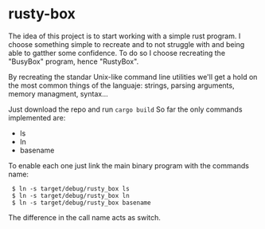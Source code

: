 # rusty-box

The idea of this project is to start working with a simple rust program. I choose something simple to recreate and to not struggle with and being able to gatther some confidence.
To do so I choose recreating the  "BusyBox" program, hence "RustyBox".

By recreating the standar Unix-like command line utilities we'll get a hold on the most common things of the languaje: strings, parsing arguments, memory managment, syntax...

Just download the repo and run `cargo build`
So far the only commands implemented are:
  * ls
  * ln
  * basename

To enable each one just link the main binary program with the commands name:

     $ ln -s target/debug/rusty_box ls
     $ ln -s target/debug/rusty_box ln
     $ ln -s target/debug/rusty_box basename

The difference in the call name acts as switch.
